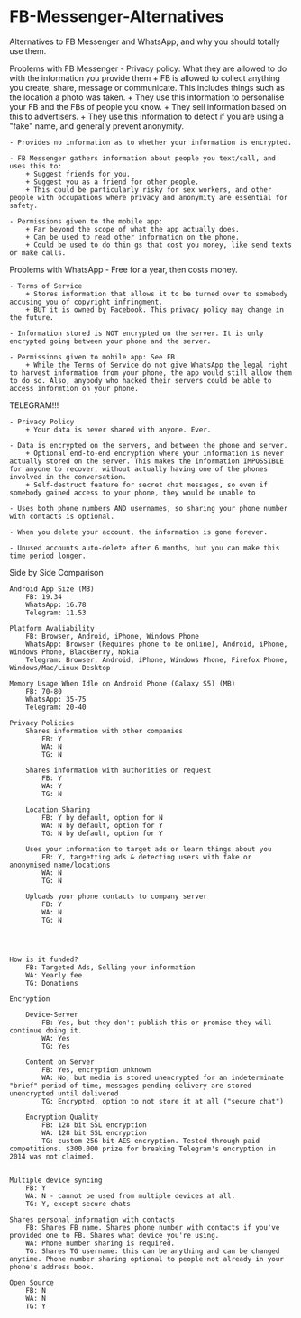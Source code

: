 # FB-Messenger-Alternatives
Alternatives to FB Messenger and WhatsApp, and why you should totally use them.

Problems with FB Messenger
	- Privacy policy: What they are allowed to do with the information you provide them
		+ FB is allowed to collect anything you create, share, message or communicate. This includes things such as the location a photo was taken.
		+ They use this information to personalise your FB and the FBs of people you know.
		+ They sell information based on this to advertisers.
		+ They use this information to detect if you are using a "fake" name, and generally prevent anonymity.

	- Provides no information as to whether your information is encrypted.

	- FB Messenger gathers information about people you text/call, and uses this to:
		+ Suggest friends for you.
		+ Suggest you as a friend for other people.
		+ This could be particularly risky for sex workers, and other people with occupations where privacy and anonymity are essential for safety.

	- Permissions given to the mobile app:
		+ Far beyond the scope of what the app actually does.
		+ Can be used to read other information on the phone.
		+ Could be used to do thin gs that cost you money, like send texts or make calls.

Problems with WhatsApp
	- Free for a year, then costs money.

	- Terms of Service
		+ Stores information that allows it to be turned over to somebody accusing you of copyright infringment.
		+ BUT it is owned by Facebook. This privacy policy may change in the future. 

	- Information stored is NOT encrypted on the server. It is only encrypted going between your phone and the server.

	- Permissions given to mobile app: See FB
		+ While the Terms of Service do not give WhatsApp the legal right to harvest information from your phone, the app would still allow them to do so. Also, anybody who hacked their servers could be able to access informtion on your phone.

TELEGRAM!!!

	- Privacy Policy
		+ Your data is never shared with anyone. Ever.

	- Data is encrypted on the servers, and between the phone and server.
		+ Optional end-to-end encryption where your information is never actually stored on the server. This makes the information IMPOSSIBLE for anyone to recover, without actually having one of the phones involved in the conversation.
		+ Self-destruct feature for secret chat messages, so even if somebody gained access to your phone, they would be unable to 

	- Uses both phone numbers AND usernames, so sharing your phone number with contacts is optional.

	- When you delete your account, the information is gone forever.

	- Unused accounts auto-delete after 6 months, but you can make this time period longer.


Side by Side Comparison

	Android App Size (MB)
		FB: 19.34
		WhatsApp: 16.78
		Telegram: 11.53

	Platform Avaliability
		FB: Browser, Android, iPhone, Windows Phone
		WhatsApp: Browser (Requires phone to be online), Android, iPhone, Windows Phone, BlackBerry, Nokia
		Telegram: Browser, Android, iPhone, Windows Phone, Firefox Phone, Windows/Mac/Linux Desktop

	Memory Usage When Idle on Android Phone (Galaxy S5) (MB)
		FB: 70-80
		WhatsApp: 35-75
		Telegram: 20-40

	Privacy Policies
		Shares information with other companies
			FB: Y
			WA: N
			TG: N

		Shares information with authorities on request
			FB: Y
			WA: Y
			TG: N

		Location Sharing
			FB: Y by default, option for N
			WA: N by default, option for Y
			TG: N by default, option for Y

		Uses your information to target ads or learn things about you
			FB: Y, targetting ads & detecting users with fake or anonymised name/locations
			WA: N
			TG: N

		Uploads your phone contacts to company server
			FB: Y
			WA: N
			TG: N




	How is it funded?
		FB: Targeted Ads, Selling your information
		WA: Yearly fee
		TG: Donations

	Encryption

		Device-Server
			FB: Yes, but they don't publish this or promise they will continue doing it.
			WA: Yes
			TG: Yes

		Content on Server
			FB: Yes, encryption unknown
			WA: No, but media is stored unencrypted for an indeterminate "brief" period of time, messages pending delivery are stored unencrypted until delivered 
			TG: Encrypted, option to not store it at all ("secure chat")

		Encryption Quality
			FB: 128 bit SSL encryption 
			WA: 128 bit SSL encryption
			TG: custom 256 bit AES encryption. Tested through paid competitions. $300.000 prize for breaking Telegram's encryption in 2014 was not claimed.


	Multiple device syncing
		FB: Y
		WA: N - cannot be used from multiple devices at all.
		TG: Y, except secure chats

	Shares personal information with contacts
		FB: Shares FB name. Shares phone number with contacts if you've provided one to FB. Shares what device you're using.
		WA: Phone number sharing is required.
		TG: Shares TG username: this can be anything and can be changed anytime. Phone number sharing optional to people not already in your phone's address book.

	Open Source
		FB: N
		WA: N
		TG: Y
